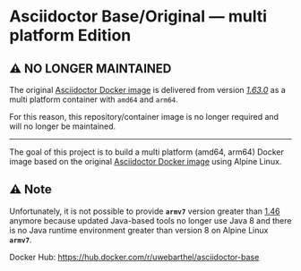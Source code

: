 # Asciidoctor Base/Original &mdash; multi platform Edition

## ⚠️ NO LONGER MAINTAINED

The original [Asciidoctor Docker image](https://github.com/asciidoctor/docker-asciidoctor) is delivered from version [*1.63.0*](https://github.com/asciidoctor/docker-asciidoctor/releases/tag/1.63.0) as a multi platform container with `amd64` and `arm64`.

For this reason, this repository/container image is no longer required and will no longer be maintained.

----

The goal of this project is to build a multi platform (amd64, arm64) Docker image based on the original [Asciidoctor Docker image](https://github.com/asciidoctor/docker-asciidoctor) using Alpine Linux.

## ⚠️ Note

Unfortunately, it is not possible to provide **`armv7`** version greater than [1.46](https://github.com/barthel/docker-asciidoctor-base/releases/tag/1.46.0) anymore because updated Java-based tools no longer use Java 8 and there is no Java runtime environment greater than version 8 on Alpine Linux **`armv7`**.

Docker Hub: https://hub.docker.com/r/uwebarthel/asciidoctor-base
